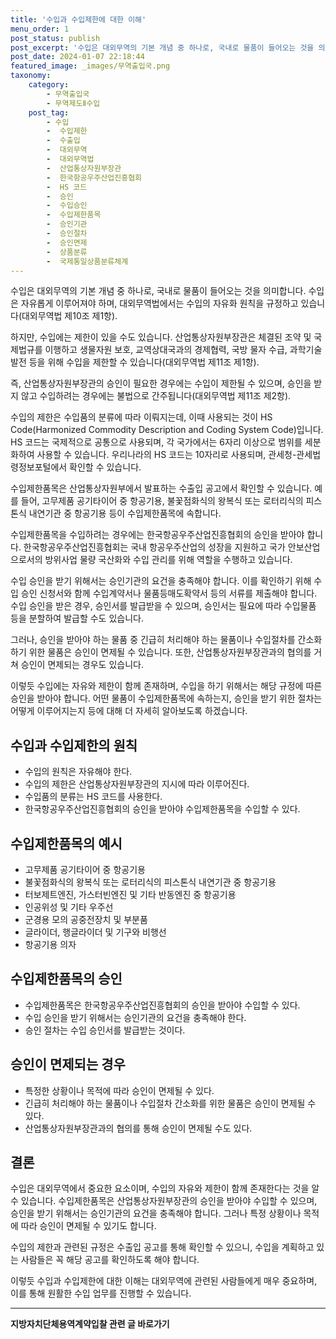 ```yaml
---
title: '수입과 수입제한에 대한 이해'
menu_order: 1
post_status: publish
post_excerpt: '수입은 대외무역의 기본 개념 중 하나로, 국내로 물품이 들어오는 것을 의미합니다. 수입은 자유롭게 이루어져야 하며, 대외무역법에서는 수입의 자유화 원칙을 규정하고 있습니다 대외무역법 제10조 제1항 .'
post_date: 2024-01-07 22:18:44
featured_image: _images/무역출입국.png
taxonomy:
    category:
        - 무역출입국
        - 무역제도Ⅱ수입
    post_tag:
        - 수입
        -  수입제한
        -  수출입
        -  대외무역
        -  대외무역법
        -  산업통상자원부장관
        -  한국항공우주산업진흥협회
        -  HS 코드
        -  승인
        -  수입승인
        -  수입제한품목
        -  승인기관
        -  승인절차
        -  승인면제
        -  상품분류
        -  국제통일상품분류체계
---
```



수입은 대외무역의 기본 개념 중 하나로, 국내로 물품이 들어오는 것을 의미합니다. 수입은 자유롭게 이루어져야 하며, 대외무역법에서는 수입의 자유화 원칙을 규정하고 있습니다(대외무역법 제10조 제1항).

하지만, 수입에는 제한이 있을 수도 있습니다. 산업통상자원부장관은 체결된 조약 및 국제법규를 이행하고 생물자원 보호, 교역상대국과의 경제협력, 국방 물자 수급, 과학기술 발전 등을 위해 수입을 제한할 수 있습니다(대외무역법 제11조 제1항).

즉, 산업통상자원부장관의 승인이 필요한 경우에는 수입이 제한될 수 있으며, 승인을 받지 않고 수입하려는 경우에는 불법으로 간주됩니다(대외무역법 제11조 제2항).

수입의 제한은 수입품의 분류에 따라 이뤄지는데, 이때 사용되는 것이 HS Code(Harmonized Commodity Description and Coding System Code)입니다. HS 코드는 국제적으로 공통으로 사용되며, 각 국가에서는 6자리 이상으로 범위를 세분화하여 사용할 수 있습니다. 우리나라의 HS 코드는 10자리로 사용되며, 관세청-관세법령정보포털에서 확인할 수 있습니다.

수입제한품목은 산업통상자원부에서 발표하는 수출입 공고에서 확인할 수 있습니다. 예를 들어, 고무제품 공기타이어 중 항공기용, 불꽃점화식의 왕복식 또는 로터리식의 피스톤식 내연기관 중 항공기용 등이 수입제한품목에 속합니다.

수입제한품목을 수입하려는 경우에는 한국항공우주산업진흥협회의 승인을 받아야 합니다. 한국항공우주산업진흥협회는 국내 항공우주산업의 성장을 지원하고 국가 안보산업으로서의 방위사업 물량 국산화와 수입 관리를 위해 역할을 수행하고 있습니다.

수입 승인을 받기 위해서는 승인기관의 요건을 충족해야 합니다. 이를 확인하기 위해 수입 승인 신청서와 함께 수입계약서나 물품등매도확약서 등의 서류를 제출해야 합니다. 수입 승인을 받은 경우, 승인서를 발급받을 수 있으며, 승인서는 필요에 따라 수입물품 등을 분할하여 발급할 수도 있습니다.

그러나, 승인을 받아야 하는 물품 중 긴급히 처리해야 하는 물품이나 수입절차를 간소화하기 위한 물품은 승인이 면제될 수 있습니다. 또한, 산업통상자원부장관과의 협의를 거쳐 승인이 면제되는 경우도 있습니다.

이렇듯 수입에는 자유와 제한이 함께 존재하며, 수입을 하기 위해서는 해당 규정에 따른 승인을 받아야 합니다. 어떤 물품이 수입제한품목에 속하는지, 승인을 받기 위한 절차는 어떻게 이루어지는지 등에 대해 더 자세히 알아보도록 하겠습니다.

## 수입과 수입제한의 원칙

- 수입의 원칙은 자유해야 한다.
- 수입의 제한은 산업통상자원부장관의 지시에 따라 이루어진다.
- 수입품의 분류는 HS 코드를 사용한다.
- 한국항공우주산업진흥협회의 승인을 받아야 수입제한품목을 수입할 수 있다.

## 수입제한품목의 예시

- 고무제품 공기타이어 중 항공기용
- 불꽃점화식의 왕복식 또는 로터리식의 피스톤식 내연기관 중 항공기용
- 터보제트엔진, 가스터빈엔진 및 기타 반동엔진 중 항공기용
- 인공위성 및 기타 우주선
- 군경용 모의 공중전장치 및 부분품
- 글라이더, 행글라이더 및 기구와 비행선
- 항공기용 의자

## 수입제한품목의 승인

- 수입제한품목은 한국항공우주산업진흥협회의 승인을 받아야 수입할 수 있다.
- 수입 승인을 받기 위해서는 승인기관의 요건을 충족해야 한다.
- 승인 절차는 수입 승인서를 발급받는 것이다.

## 승인이 면제되는 경우

- 특정한 상황이나 목적에 따라 승인이 면제될 수 있다.
- 긴급히 처리해야 하는 물품이나 수입절차 간소화를 위한 물품은 승인이 면제될 수 있다.
- 산업통상자원부장관과의 협의를 통해 승인이 면제될 수도 있다.

## 결론

수입은 대외무역에서 중요한 요소이며, 수입의 자유와 제한이 함께 존재한다는 것을 알 수 있습니다. 수입제한품목은 산업통상자원부장관의 승인을 받아야 수입할 수 있으며, 승인을 받기 위해서는 승인기관의 요건을 충족해야 합니다. 그러나 특정 상황이나 목적에 따라 승인이 면제될 수 있기도 합니다.

수입의 제한과 관련된 규정은 수출입 공고를 통해 확인할 수 있으니, 수입을 계획하고 있는 사람들은 꼭 해당 공고를 확인하도록 해야 합니다.

이렇듯 수입과 수입제한에 대한 이해는 대외무역에 관련된 사람들에게 매우 중요하며, 이를 통해 원활한 수입 업무를 진행할 수 있습니다.
<!-- wp:separator -->
<hr class="wp-block-separator has-alpha-channel-opacity"/>
<!-- /wp:separator -->

<!-- wp:group {"backgroundColor":"base","layout":{"type":"constrained"}} -->
<div class="wp-block-group has-base-background-color has-background"><!-- wp:paragraph {"align":"center","fontSize":"medium"} -->
<p class="has-text-align-center has-large-font-size"><strong>지방자치단체용역계약입찰 관련 글 바로가기</strong></p>
<!-- /wp:paragraph -->


<!-- wp:latest-posts
{"categories":[{"id":7150,"count":19,"description":"","link":"https://uknowlaw.com/category/%ec%a7%80%eb%b0%a9%ec%9e%90%ec%b9%98%eb%8b%a8%ec%b2%b4%ec%9a%a9%ec%97%ad%ea%b3%84%ec%95%bd%ec%9e%85%ec%b0%b0/","name":"지방자치단체용역계약입찰","slug":"지방자치단체용역계약입찰","taxonomy":"category","parent":0,"meta":[],"_links":{"self":[{"href":"https://uknowlaw.com/wp-json/wp/v2/categories/7150"}],"collection":[{"href":"https://uknowlaw.com/wp-json/wp/v2/categories"}],"about":[{"href":"https://uknowlaw.com/wp-json/wp/v2/taxonomies/category"}],"wp:post_type":[{"href":"https://uknowlaw.com/wp-json/wp/v2/posts?categories=7150"}],"curies":[{"name":"wp","href":"https://api.w.org/{rel}","templated":true}]}}],"postsToShow":100,"excerptLength":28,"postLayout":"grid","columns":2,"featuredImageAlign":"left","featuredImageSizeSlug":"large","fontSize":"small"} /--></div>
<!-- /wp:group -->